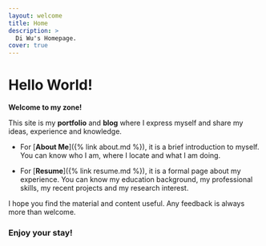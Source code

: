 ```yaml
---
layout: welcome
title: Home
description: >
  Di Wu's Homepage.
cover: true
---
```


# Hello World!

**Welcome to my zone!**

This site is my **portfolio** and **blog** where I express myself and share my ideas, experience and knowledge.

- For [**About Me**]({% link about.md %}), it is a brief introduction to myself. You can know who I am, where I locate and what I am doing.

- For [**Resume**]({% link resume.md %}), it is a formal page about my experience. You can know my education background, my professional skills, my recent projects and my research interest.


I hope you find the material and content useful. Any feedback is always more than welcome. 

### Enjoy your stay!